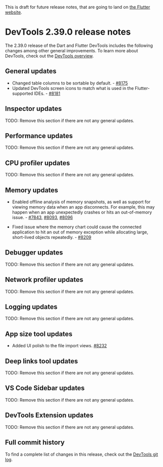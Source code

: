 This is draft for future release notes, that are going to land on
[the Flutter website](https://docs.flutter.dev/tools/devtools/release-notes).

# DevTools 2.39.0 release notes

The 2.39.0 release of the Dart and Flutter DevTools
includes the following changes among other general improvements.
To learn more about DevTools, check out the
[DevTools overview](/tools/devtools/overview).

## General updates

* Changed table columns to be sortable by default. - [#8175](https://github.com/flutter/devtools/pull/8175)
* Updated DevTools screen icons to match what is used in the Flutter-supported IDEs. - [#8181](https://github.com/flutter/devtools/pull/8181)

## Inspector updates

TODO: Remove this section if there are not any general updates.

## Performance updates

TODO: Remove this section if there are not any general updates.

## CPU profiler updates

TODO: Remove this section if there are not any general updates.

## Memory updates

* Enabled offline analysis of memory snapshots, as well as support for viewing memory
data when an app disconnects. For example, this may happen when an app unexpectedly
crashes or hits an out-of-memory issue. - [#7843](https://github.com/flutter/devtools/pull/7843),
[#8093](https://github.com/flutter/devtools/pull/8093),
[#8096](https://github.com/flutter/devtools/pull/8096)

* Fixed issue where the memory chart could cause the connected application to hit an
out of memory exception while allocating large, short-lived objects repeatedly. - [#8209](https://github.com/flutter/devtools/pull/8209)

## Debugger updates

TODO: Remove this section if there are not any general updates.

## Network profiler updates

TODO: Remove this section if there are not any general updates.

## Logging updates

TODO: Remove this section if there are not any general updates.

## App size tool updates

* Added UI polish to the file import views. [#8232](https://github.com/flutter/devtools/pull/8232)

## Deep links tool updates

TODO: Remove this section if there are not any general updates.

## VS Code Sidebar updates

TODO: Remove this section if there are not any general updates.

## DevTools Extension updates

TODO: Remove this section if there are not any general updates.

## Full commit history

To find a complete list of changes in this release, check out the
[DevTools git log](https://github.com/flutter/devtools/tree/v2.39.0).
